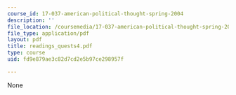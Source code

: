 ```yaml
---
course_id: 17-037-american-political-thought-spring-2004
description: ''
file_location: /coursemedia/17-037-american-political-thought-spring-2004/fd9e879ae3c82d7cd2e5b97ce298957f_readings_quests4.pdf
file_type: application/pdf
layout: pdf
title: readings_quests4.pdf
type: course
uid: fd9e879ae3c82d7cd2e5b97ce298957f

---
```

None